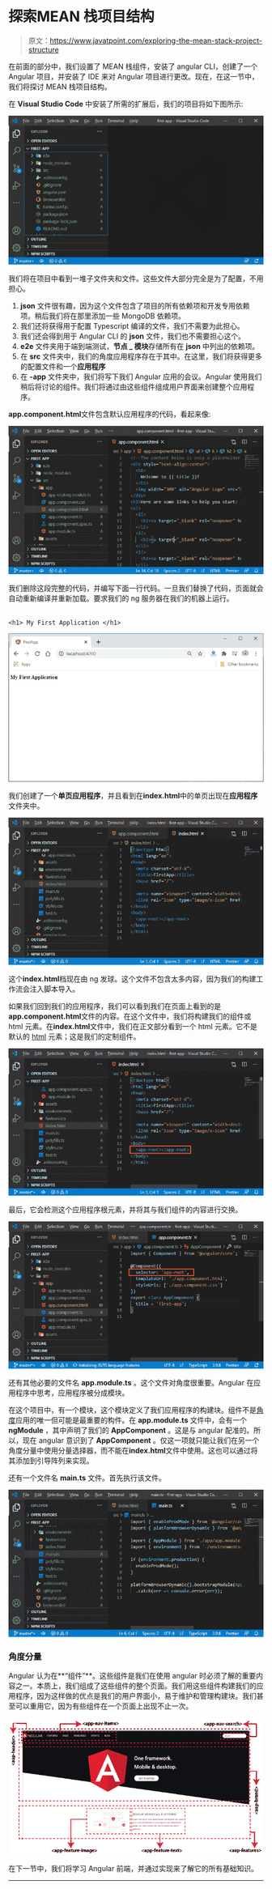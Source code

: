# 探索MEAN 栈项目结构

> 原文：<https://www.javatpoint.com/exploring-the-mean-stack-project-structure>

在前面的部分中，我们设置了 MEAN 栈组件，安装了 angular CLI，创建了一个 Angular 项目，并安装了 IDE 来对 Angular 项目进行更改。现在，在这一节中，我们将探讨 MEAN 栈项目结构。

在 **Visual Studio Code** 中安装了所需的扩展后，我们的项目将如下图所示:

![Exploring the MEAN Stack Project Structure](img/060327881b218cdc59ce6212cc643d03.png)

我们将在项目中看到一堆子文件夹和文件。这些文件大部分完全是为了配置，不用担心。

1.  **json** 文件很有趣，因为这个文件包含了项目的所有依赖项和开发专用依赖项。稍后我们将在那里添加一些 MongoDB 依赖项。
2.  我们还将获得用于配置 Typescript 编译的文件，我们不需要为此担心。
3.  我们还会得到用于 Angular CLI 的 **json** 文件，我们也不需要担心这个。
4.  **e2e** 文件夹用于端到端测试，**节点 _ 模块**存储所有在 **json** 中列出的依赖项。
5.  在 **src** 文件夹中，我们的角度应用程序存在于其中。在这里，我们将获得更多的配置文件和一个**应用程序**
6.  在 **-app** 文件夹中，我们将写下我们 Angular 应用的会议。Angular 使用我们稍后将讨论的组件。我们将通过由这些组件组成用户界面来创建整个应用程序。

**app.component.html**文件包含默认应用程序的代码，看起来像:

![Exploring the MEAN Stack Project Structure](img/1b8668ce5ab5ee683603d4972035c2f0.png)

我们删除这段完整的代码，并编写下面一行代码。一旦我们替换了代码，页面就会自动重新编译并重新加载。要求我们的 ng 服务器在我们的机器上运行。

```

<h1> My First Application </h1>

```

![Exploring the MEAN Stack Project Structure](img/502c2f549bdb42579d58755b5f92b534.png)

我们创建了一个**单页应用程序**，并且看到在**index.html**中的单页出现在**应用程序**文件夹中。

![Exploring the MEAN Stack Project Structure](img/0455b2478a6be6d3a9b3e75f3aeee9d9.png)

这个**index.html**档现在由 ng 发球。这个文件不包含太多内容，因为我们的构建工作流会注入脚本导入。

如果我们回到我们的应用程序，我们可以看到我们在页面上看到的是**app.component.html**文件的内容。在这个文件中，我们将构建我们的组件或 html 元素。在**index.html**文件中，我们在正文部分看到一个 html 元素。它不是默认的 [html](https://www.javatpoint.com/html-tutorial) 元素；这是我们的定制组件。

![Exploring the MEAN Stack Project Structure](img/9f967c317f47c0f182a9ec042be2d245.png)

最后，它会检测这个应用程序根元素，并将其与我们组件的内容进行交换。

![Exploring the MEAN Stack Project Structure](img/194bfea75a805b1ef9f325e45807f0c4.png)

还有其他必要的文件名 **app.module.ts** 。这个文件对角度很重要。Angular 在应用程序中思考，应用程序被分成模块。

在这个项目中，有一个模块，这个模块定义了我们应用程序的构建块。组件不是[角度](https://www.javatpoint.com/angularjs-tutorial)应用的唯一但可能是最重要的构件。在 **app.module.ts** 文件中，会有一个 **ngModule** ，其中声明了我们的 **AppComponent** 。这是与 angular 配准的。所以，现在 angular 意识到了 **AppComponent** 。仅这一项就只能让我们在另一个角度分量中使用分量选择器，而不能在**index.html**文件中使用。这也可以通过将其添加到引导阵列来实现。

还有一个文件名 **main.ts** 文件。首先执行该文件。

![Exploring the MEAN Stack Project Structure](img/8212d8f0dd54377bf5544376f5010f01.png)

### 角度分量

Angular 认为在**“组件”**。这些组件是我们在使用 angular 时必须了解的重要内容之一。本质上，我们组成了这些组件的整个页面。我们用这些组件构建我们的应用程序，因为这样做的优点是我们的用户界面小，易于维护和管理构建块。我们甚至可以重用它，因为有些组件在一个页面上出现不止一次。

![Exploring the MEAN Stack Project Structure](img/c574a6625906cef04b1531cffe86fc7b.png)

在下一节中，我们将学习 Angular 前端，并通过实现来了解它的所有基础知识。

* * *